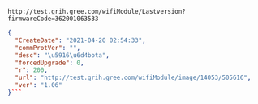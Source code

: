 `http://test.grih.gree.com/wifiModule/Lastversion?firmwareCode=362001063533`

```json
{
  "CreateDate": "2021-04-20 02:54:33",
  "commProtVer": "",
  "desc": "\u5916\u6d4bota",
  "forcedUpgrade": 0,
  "r": 200,
  "url": "http://test.grih.gree.com/wifiModule/image/14053/505616",
  "ver": "1.06"
}```
